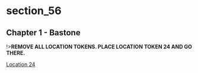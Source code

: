 
# section_56

## Chapter 1 - Bastone

!>**REMOVE ALL LOCATION TOKENS. PLACE LOCATION TOKEN 24 AND GO THERE.**  

[Location 24](output/chapter1/section_71.md)


